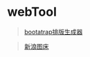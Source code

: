 # webTool
>[bootatrap排版生成器](http://118.126.106.247/tool/bootstrapTypesetting.html)  

>[新浪图床](http://118.126.106.247/tool/imgCDN.html)  
